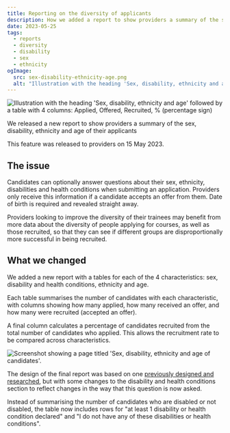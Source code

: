 ```yaml
---
title: Reporting on the diversity of applicants
description: How we added a report to show providers a summary of the sex, disability, ethnicity and age of their applicants
date: 2023-05-25
tags:
  - reports
  - diversity
  - disability
  - sex
  - ethnicity
ogImage:
  src: sex-disability-ethnicity-age.png
  alt: "Illustration with the heading 'Sex, disability, ethnicity and age' followed by a table with 4 columns: Applied, Offered, Recruited, % (percentage sign)"
---
```


![Illustration with the heading 'Sex, disability, ethnicity and age' followed by a table with 4 columns: Applied, Offered, Recruited, % (percentage sign)](sex-disability-ethnicity-age.png)

We released a new report to show providers a summary of the sex, disability, ethnicity and age of their applicants

This feature was released to providers on 15 May 2023.

## The issue

Candidates can optionally answer questions about their sex, ethnicity, disabilities and health conditions when submitting an application. Providers only receive this information if a candidate accepts an offer from them. Date of birth is required and revealed straight away.

Providers looking to improve the diversity of their trainees may benefit from more data about the diversity of people applying for courses, as well as those recruited, so that they can see if different groups are disproportionally more successful in being recruited.

## What we changed

We added a new report with a tables for each of the 4 characteristics: sex, disability and health conditions, ethnicity and age.

Each table summarises the number of candidates with each characteristic, with columns showing how many applied, how many received an offer, and how many were recruited (accepted an offer).

A final column calculates a percentage of candidates recruited from the total number of candidates who applied. This allows the recruitment rate to be compared across characteristics.

![Screenshot showing a page titled 'Sex, disability, ethnicity and age of candidates'.](diversity-report.png)

The design of the final report was based on one [previously designed and researched](/manage-teacher-training-applications/simplifying-how-we-help-users-spot-bias-in-their-recruitment-processes/), but with some changes to the disability and health conditions section to reflect changes in the way that this question is now asked.

Instead of summarising the number of candidates who are disabled or not disabled, the table now includes rows for "at least 1 disability or health condition declared" and "I do not have any of these disabilities or health conditions".

